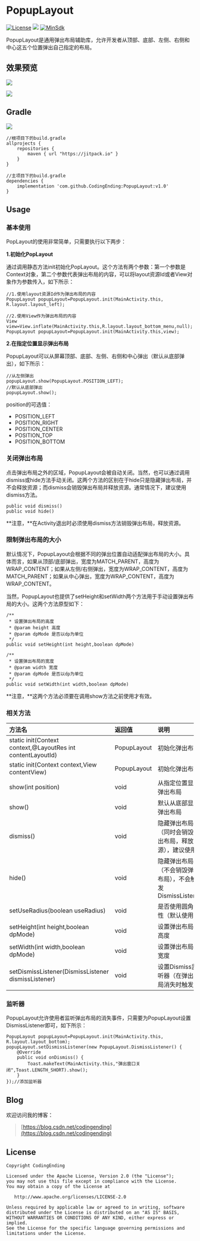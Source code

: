 # PopupLayout

[![License](https://img.shields.io/badge/License%20-Apache%202-337ab7.svg)](https://www.apache.org/licenses/LICENSE-2.0)
[![](https://jitpack.io/v/CodingEnding/PopupLayout.svg)](https://jitpack.io/#CodingEnding/PopupLayout)
[![MinSdk](https://img.shields.io/badge/MinSDK-14%2B-brightgreen.svg?style=flat)](https://android-arsenal.com/api?level=14)

PopupLayout是通用弹出布局辅助库，允许开发者从顶部、底部、左侧、右侧和中心这五个位置弹出自己指定的布局。

## 效果预览

![](https://i.imgur.com/RPNMvX6.jpg)

![](https://i.imgur.com/0RF1uU0.gif)

## Gradle

[![](https://jitpack.io/v/CodingEnding/PopupLayout.svg)](https://jitpack.io/#CodingEnding/PopupLayout)

```
//根项目下的build.gradle
allprojects {
    repositories {
        maven { url "https://jitpack.io" }
    }
}

//主项目下的build.gradle
dependencies {
    implementation 'com.github.CodingEnding:PopupLayout:v1.0'
}
```

## Usage

### 基本使用

PopLayout的使用非常简单，只需要执行以下两步：

**1.初始化PopLayout**

通过调用静态方法init初始化PopLayout。这个方法有两个参数：第一个参数是Context对象，第二个参数代表弹出布局的内容，可以将layout资源Id或者View对象作为参数传入，如下所示：

```
//1.使用layout资源Id作为弹出布局的内容
PopupLayout popupLayout=PopupLayout.init(MainActivity.this, R.layout.layout_left);

//2.使用View作为弹出布局的内容
View view=View.inflate(MainActivity.this,R.layout.layout_bottom_menu,null);
PopupLayout popupLayout=PopupLayout.init(MainActivity.this,view);

```

**2.在指定位置显示弹出布局**

PopupLayout可以从屏幕顶部、底部、左侧、右侧和中心弹出（默认从底部弹出），如下所示：

```
//从左侧弹出
popupLayout.show(PopupLayout.POSITION_LEFT);
//默认从底部弹出
popupLayout.show();
```

position的可选值：
- POSITION_LEFT
- POSITION_RIGHT
- POSITION_CENTER
- POSITION_TOP
- POSITION_BOTTOM

### 关闭弹出布局

点击弹出布局之外的区域，PopupLayout会被自动关闭。当然，也可以通过调用dismiss或hide方法手动关闭。这两个方法的区别在于hide只是隐藏弹出布局，并不会释放资源；而dismiss会销毁弹出布局并释放资源。通常情况下，建议使用dismiss方法。

```
public void dismiss()
public void hide()
```

**注意，**在Activity退出时必须使用dismiss方法销毁弹出布局，释放资源。

### 限制弹出布局的大小

默认情况下，PopupLayout会根据不同的弹出位置自动适配弹出布局的大小。具体而言，如果从顶部/底部弹出，宽度为MATCH_PARENT，高度为WRAP_CONTENT；如果从左侧/右侧弹出，宽度为WRAP_CONTENT，高度为MATCH_PARENT；如果从中心弹出，宽度为WRAP_CONTENT，高度为WRAP_CONTENT。

当然，PopupLayout也提供了setHeight和setWidth两个方法用于手动设置弹出布局的大小。这两个方法原型如下：

```
/**
 * 设置弹出布局的高度
 * @param height 高度
 * @param dpMode 是否以dp为单位
 */
public void setHeight(int height,boolean dpMode)

/**
 * 设置弹出布局的宽度
 * @param width 宽度
 * @param dpMode 是否以dp为单位
 */
public void setWidth(int width,boolean dpMode)
```

**注意，**这两个方法必须要在调用show方法之前使用才有效。

### 相关方法

| 方法名  | 返回值| 说明 |
| :---------|:-----|:-----|
| static init(Context context,@LayoutRes int contentLayoutId) | PopupLayout | 初始化弹出布局 |
| static init(Context context,View contentView) | PopupLayout | 初始化弹出布局 |
| show(int position) | void | 从指定位置显示弹出布局 |
| show()| void | 默认从底部显示弹出布局 |
| dismiss() | void | 隐藏弹出布局（同时会销毁弹出布局，释放资源），建议使用 |
| hide() | void | 隐藏弹出布局（不会销毁弹出布局），不会触发DismissListener |
| setUseRadius(boolean useRadius) | void | 是否使用圆角特性（默认使用） |
| setHeight(int height,boolean dpMode) | void | 设置弹出布局的高度 |
| setWidth(int width,boolean dpMode) | void | 设置弹出布局的宽度 |
| setDismissListener(DismissListener dismissListener) | void | 设置Dismiss监听器（在弹出布局消失时触发） |


### 监听器

PopupLayout允许使用者监听弹出布局的消失事件，只需要为PopupLayout设置DismissListener即可，如下所示：

```
PopupLayout popupLayout=PopupLayout.init(MainActivity.this, R.layout.layout_bottom);
popupLayout.setDismissListener(new PopupLayout.DismissListener() {
    @Override
    public void onDismiss() {
        Toast.makeText(MainActivity.this,"弹出窗口关闭",Toast.LENGTH_SHORT).show();
    }
});//添加监听器
```

## Blog

欢迎访问我的博客：

> [https://blog.csdn.net/codingending](https://blog.csdn.net/codingending)

## License


    Copyright CodingEnding

    Licensed under the Apache License, Version 2.0 (the "License");
    you may not use this file except in compliance with the License.
    You may obtain a copy of the License at

       http://www.apache.org/licenses/LICENSE-2.0

    Unless required by applicable law or agreed to in writing, software
    distributed under the License is distributed on an "AS IS" BASIS,
    WITHOUT WARRANTIES OR CONDITIONS OF ANY KIND, either express or implied.
    See the License for the specific language governing permissions and
    limitations under the License.
